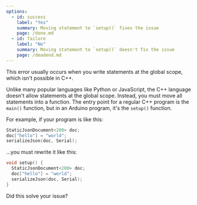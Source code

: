 ```yaml
---
options:
  - id: success
    label: "Yes"
    summary: Moving statement to `setup()` fixes the issue
    page: /done.md
  - id: failure
    label: "No"
    summary: Moving statement to `setup()` doesn't fix the issue
    page: /deadend.md
---
```


This error usually occurs when you write statements at the global scope, which isn't possible in C++.

Unlike many popular languages like Python or JavaScript, the C++ language doesn't allow statements at the global scope.
Instead, you must move all statements into a function.
The entry point for a regular C++ program is the `main()` function, but in an Arduino program, it's the `setup()` function.

For example, if your program is like this:

```c++
StaticJsonDocument<200> doc;
doc["hello"] = "world";
serializeJson(doc, Serial);
```

...you must rewrite it like this:

```c++
void setup() {
  StaticJsonDocument<200> doc;
  doc["hello"] = "world";
  serializeJson(doc, Serial);
}
```

Did this solve your issue?